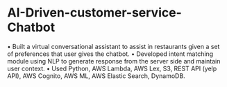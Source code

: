 # AI-Driven-customer-service-Chatbot
•	Built a virtual conversational assistant to assist in restaurants given a set of preferences that user gives the chatbot.
•	Developed intent matching module using NLP to generate response from the server side and maintain user context.
•	Used Python, AWS Lambda, AWS Lex, S3, REST API (yelp API), AWS Cognito, AWS ML, AWS Elastic Search, DynamoDB.
